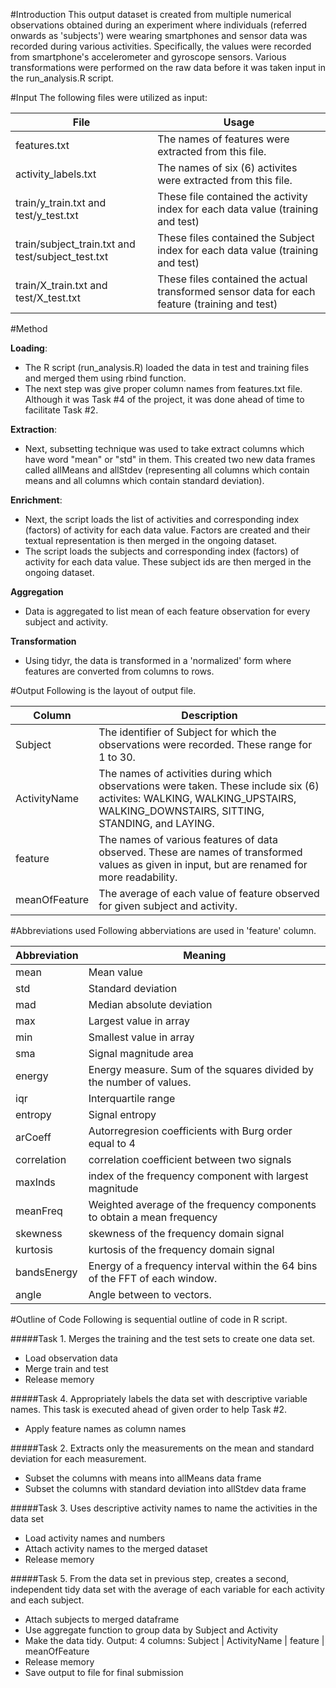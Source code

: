 #Introduction
This output dataset is created from multiple numerical observations obtained during an experiment where individuals (referred onwards as 'subjects') were wearing smartphones and sensor data was recorded during various activities. Specifically, the values were recorded from smartphone's accelerometer and gyroscope sensors. Various transformations were performed on the raw data before it was taken input in the run_analysis.R script.

#Input
The following files were utilized as input:

|File|Usage|
|---|---|
|features.txt|The names of features were extracted from this file.|
|activity_labels.txt|The names of six (6) activites were extracted from this file.|
|train/y_train.txt and test/y_test.txt|These file contained the activity index for each data value (training and test)|
|train/subject_train.txt and test/subject_test.txt|These files contained the Subject index for each data value (training and test)|
|train/X_train.txt and test/X_test.txt|These files contained the actual transformed sensor data for each feature (training and test)|


#Method

**Loading**:

* The R script (run_analysis.R) loaded the data in test and training files and merged them using rbind function. 
* The next step was give proper column names from features.txt file. Although it was Task #4 of the project, it was done ahead of time to facilitate Task #2.

**Extraction**:

* Next, subsetting technique was used to take extract columns which have word "mean" or "std" in them. This created two new data frames called allMeans and allStdev (representing all columns which contain means and all columns which contain standard deviation).

**Enrichment**:

* Next, the script loads the list of activities and corresponding index (factors) of activity for each data value. Factors are created and their textual representation is then merged in the ongoing dataset.
* The script loads the subjects and corresponding index (factors) of activity for each data value. These subject ids are then merged in the ongoing dataset.

**Aggregation**
* Data is aggregated to list mean of each feature observation for every subject and activity.

**Transformation**
* Using tidyr, the data is transformed in a 'normalized' form where features are converted from columns to rows.


#Output 
Following is the layout of output file.

|Column|Description|
|----|----|
|Subject|The identifier of Subject for which the observations were recorded. These range for 1 to 30.|
|ActivityName|The names of activities during which observations were taken. These include six (6) activites: WALKING, WALKING_UPSTAIRS, WALKING_DOWNSTAIRS, SITTING, STANDING, and LAYING.|
|feature|The names of various features of data observed. These are names of transformed values as given in input, but are renamed for more readability.|
|meanOfFeature|The average of each value of feature observed for given subject and activity.|


#Abbreviations used
Following abberviations are used in 'feature' column.

|Abbreviation|Meaning|
|---|---|
|mean| Mean value|
|std| Standard deviation|
|mad| Median absolute deviation |
|max| Largest value in array|
|min| Smallest value in array|
|sma| Signal magnitude area|
|energy| Energy measure. Sum of the squares divided by the number of values. |
|iqr| Interquartile range |
|entropy| Signal entropy|
|arCoeff| Autorregresion coefficients with Burg order equal to 4|
|correlation| correlation coefficient between two signals|
|maxInds| index of the frequency component with largest magnitude|
|meanFreq| Weighted average of the frequency components to obtain a mean frequency|
|skewness| skewness of the frequency domain signal |
|kurtosis| kurtosis of the frequency domain signal |
|bandsEnergy| Energy of a frequency interval within the 64 bins of the FFT of each window.|
|angle| Angle between to vectors.|

#Outline of Code
Following is sequential outline of code in R script.

#####Task 1. Merges the training and the test sets to create one data set.
  * Load observation data
  * Merge train and test
  * Release memory

#####Task 4. Appropriately labels the data set with descriptive variable names. 
This task is executed ahead of given order to help Task #2.
  * Apply feature names as column names

#####Task 2. Extracts only the measurements on the mean and standard deviation for each measurement.
  * Subset the columns with means into allMeans data frame
  * Subset the columns with standard deviation into allStdev data frame

#####Task 3. Uses descriptive activity names to name the activities in the data set
  
  * Load activity names and numbers
  * Attach activity names to the merged dataset
  * Release memory

#####Task 5. From the data set in previous step, creates a second, independent tidy data set with the average of each variable for each activity and each subject.

  * Attach subjects to merged dataframe
  * Use aggregate function to group data by Subject and Activity 
  * Make the data tidy. Output: 4 columns: Subject | ActivityName  | feature | meanOfFeature
  * Release memory
  * Save output to file for final submission
  
